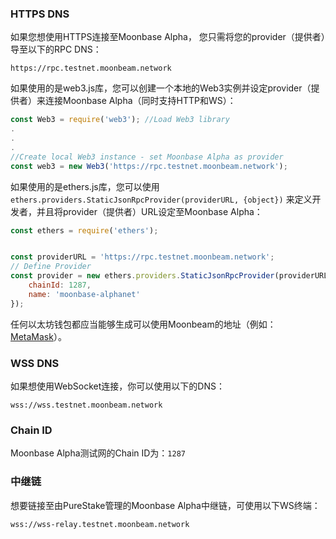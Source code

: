 ### HTTPS DNS

如果您想使用HTTPS连接至Moonbase Alpha， 您只需将您的provider（提供者）导至以下的RPC DNS：

```
https://rpc.testnet.moonbeam.network
```

如果使用的是web3.js库，您可以创建一个本地的Web3实例并设定provider（提供者）来连接Moonbase Alpha（同时支持HTTP和WS）：

```js
const Web3 = require('web3'); //Load Web3 library
.
.
.
//Create local Web3 instance - set Moonbase Alpha as provider
const web3 = new Web3('https://rpc.testnet.moonbeam.network'); 
```
如果使用的是ethers.js库，您可以使用`ethers.providers.StaticJsonRpcProvider(providerURL, {object})` 来定义开发者，并且将provider（提供者）URL设定至Moonbase Alpha：

```js
const ethers = require('ethers');


const providerURL = 'https://rpc.testnet.moonbeam.network';
// Define Provider
const provider = new ethers.providers.StaticJsonRpcProvider(providerURL, {
    chainId: 1287,
    name: 'moonbase-alphanet'
});
```

任何以太坊钱包都应当能够生成可以使用Moonbeam的地址（例如：[MetaMask](https://metamask.io/)）。

### WSS DNS

如果想使用WebSocket连接，你可以使用以下的DNS：

```
wss://wss.testnet.moonbeam.network
```

### Chain ID

Moonbase Alpha测试网的Chain ID为：`1287 `

### 中继链

想要链接至由PureStake管理的Moonbase Alpha中继链，可使用以下WS终端：

```
wss://wss-relay.testnet.moonbeam.network
```